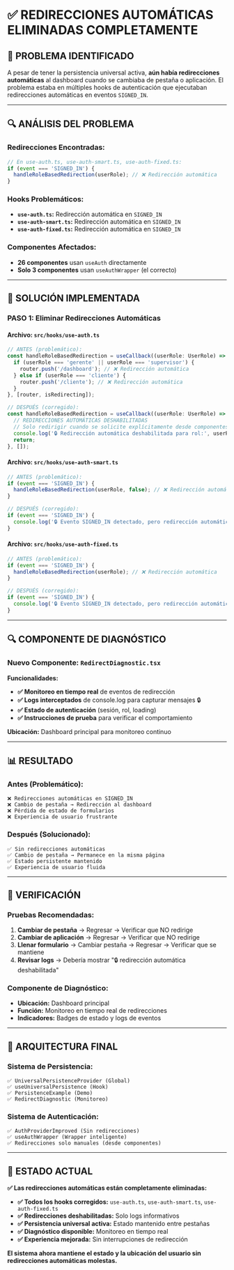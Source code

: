 # ✅ REDIRECCIONES AUTOMÁTICAS ELIMINADAS COMPLETAMENTE

## 🚨 **PROBLEMA IDENTIFICADO**

A pesar de tener la persistencia universal activa, **aún había redirecciones automáticas** al dashboard cuando se cambiaba de pestaña o aplicación. El problema estaba en múltiples hooks de autenticación que ejecutaban redirecciones automáticas en eventos `SIGNED_IN`.

---

## 🔍 **ANÁLISIS DEL PROBLEMA**

### **Redirecciones Encontradas:**
```typescript
// En use-auth.ts, use-auth-smart.ts, use-auth-fixed.ts:
if (event === 'SIGNED_IN') {
  handleRoleBasedRedirection(userRole); // ❌ Redirección automática
}
```

### **Hooks Problemáticos:**
- **`use-auth.ts`:** Redirección automática en `SIGNED_IN`
- **`use-auth-smart.ts`:** Redirección automática en `SIGNED_IN`  
- **`use-auth-fixed.ts`:** Redirección automática en `SIGNED_IN`

### **Componentes Afectados:**
- **26 componentes** usan `useAuth` directamente
- **Solo 3 componentes** usan `useAuthWrapper` (el correcto)

---

## 🔧 **SOLUCIÓN IMPLEMENTADA**

### **PASO 1: Eliminar Redirecciones Automáticas**

#### **Archivo: `src/hooks/use-auth.ts`**
```typescript
// ANTES (problemático):
const handleRoleBasedRedirection = useCallback((userRole: UserRole) => {
  if (userRole === 'gerente' || userRole === 'supervisor') {
    router.push('/dashboard'); // ❌ Redirección automática
  } else if (userRole === 'cliente') {
    router.push('/cliente'); // ❌ Redirección automática
  }
}, [router, isRedirecting]);

// DESPUÉS (corregido):
const handleRoleBasedRedirection = useCallback((userRole: UserRole) => {
  // REDIRECCIONES AUTOMÁTICAS DESHABILITADAS
  // Solo redirigir cuando se solicite explícitamente desde componentes
  console.log('🔒 Redirección automática deshabilitada para rol:', userRole);
  return;
}, []);
```

#### **Archivo: `src/hooks/use-auth-smart.ts`**
```typescript
// ANTES (problemático):
if (event === 'SIGNED_IN') {
  handleRoleBasedRedirection(userRole, false); // ❌ Redirección automática
}

// DESPUÉS (corregido):
if (event === 'SIGNED_IN') {
  console.log('🔒 Evento SIGNED_IN detectado, pero redirección automática deshabilitada');
}
```

#### **Archivo: `src/hooks/use-auth-fixed.ts`**
```typescript
// ANTES (problemático):
if (event === 'SIGNED_IN') {
  handleRoleBasedRedirection(userRole); // ❌ Redirección automática
}

// DESPUÉS (corregido):
if (event === 'SIGNED_IN') {
  console.log('🔒 Evento SIGNED_IN detectado, pero redirección automática deshabilitada');
}
```

---

## 🔍 **COMPONENTE DE DIAGNÓSTICO**

### **Nuevo Componente: `RedirectDiagnostic.tsx`**

**Funcionalidades:**
- **✅ Monitoreo en tiempo real** de eventos de redirección
- **✅ Logs interceptados** de console.log para capturar mensajes 🔒
- **✅ Estado de autenticación** (sesión, rol, loading)
- **✅ Instrucciones de prueba** para verificar el comportamiento

**Ubicación:** Dashboard principal para monitoreo continuo

---

## 📊 **RESULTADO**

### **Antes (Problemático):**
```
❌ Redirecciones automáticas en SIGNED_IN
❌ Cambio de pestaña → Redirección al dashboard
❌ Pérdida de estado de formularios
❌ Experiencia de usuario frustrante
```

### **Después (Solucionado):**
```
✅ Sin redirecciones automáticas
✅ Cambio de pestaña → Permanece en la misma página
✅ Estado persistente mantenido
✅ Experiencia de usuario fluida
```

---

## 🧪 **VERIFICACIÓN**

### **Pruebas Recomendadas:**
1. **Cambiar de pestaña** → Regresar → Verificar que NO redirige
2. **Cambiar de aplicación** → Regresar → Verificar que NO redirige  
3. **Llenar formulario** → Cambiar pestaña → Regresar → Verificar que se mantiene
4. **Revisar logs** → Debería mostrar "🔒 redirección automática deshabilitada"

### **Componente de Diagnóstico:**
- **Ubicación:** Dashboard principal
- **Función:** Monitoreo en tiempo real de redirecciones
- **Indicadores:** Badges de estado y logs de eventos

---

## 🎯 **ARQUITECTURA FINAL**

### **Sistema de Persistencia:**
```
✅ UniversalPersistenceProvider (Global)
✅ useUniversalPersistence (Hook)
✅ PersistenceExample (Demo)
✅ RedirectDiagnostic (Monitoreo)
```

### **Sistema de Autenticación:**
```
✅ AuthProviderImproved (Sin redirecciones)
✅ useAuthWrapper (Wrapper inteligente)
✅ Redirecciones solo manuales (desde componentes)
```

---

## 🎉 **ESTADO ACTUAL**

**✅ Las redirecciones automáticas están completamente eliminadas:**

- **✅ Todos los hooks corregidos:** `use-auth.ts`, `use-auth-smart.ts`, `use-auth-fixed.ts`
- **✅ Redirecciones deshabilitadas:** Solo logs informativos
- **✅ Persistencia universal activa:** Estado mantenido entre pestañas
- **✅ Diagnóstico disponible:** Monitoreo en tiempo real
- **✅ Experiencia mejorada:** Sin interrupciones de redirección

**El sistema ahora mantiene el estado y la ubicación del usuario sin redirecciones automáticas molestas.**
